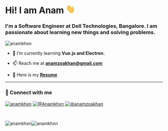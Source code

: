 # Hi! I am Anam <img src="https://raw.githubusercontent.com/anamkhxn/anamkhxn/main/media/wave.gif" width="30px">

<!--
**anamkhxn/anamkhxn** is a ✨ _special_ ✨ repository because its `README.md` (this file) appears on your GitHub profile.
-->
<h3>I'm a Software Engineer at Dell Technologies, Bangalore. I am passionate about learning new things and solving problems.</h3>

<p align="left"> <img src="https://komarev.com/ghpvc/?username=anamkhxn" alt="anamkhxn" /> </p>
<!--
- 🔭 I’m currently working on [niche](https://github.com/anamkhxn/niche)
-->

- 🌱 I’m currently learning **Vue.js and Electron.**

- 📫 Reach me at <a href="mailto:anamzoakhan@gmail.com">**anamzoakhan@gmail.com**</a>

- 📙 Here is my **[Resume](https://drive.google.com/file/d/10pDy7AJ9rpdcheOzXh0ROCXIhaSpDUq1/view?usp=sharing)**

-----

### 🤝 Connect with me

<a href="https://linkedin.com/in/anamkhxn" target="_blank"><img align="center" src="https://cdn.jsdelivr.net/npm/simple-icons@3.0.1/icons/linkedin.svg" alt="anamkhxn" height="30" width="30" /></a>
<a href="https://twitter.com/@anamkhxn" target="_blank"><img align="center" src="https://cdn.jsdelivr.net/npm/simple-icons@3.0.1/icons/twitter.svg" alt="@Anamkhxn" height="30" width="30" /></a>
<a href="https://medium.com/@anamzoakhan" target="_blank"><img align="center" src="https://cdn.jsdelivr.net/npm/simple-icons@3.0.1/icons/medium.svg" alt="@anamzoakhan" height="30" width="30" /></a>
</p>
<!-- <br />

### 🔧 Technologies & Tools

<div>
	<img alt="Java" align="left" src="https://img.icons8.com/dusk/64/000000/java-coffee-cup-logo.png"/>
	<img alt="Python" align="left" src="https://img.icons8.com/dusk/64/000000/python.png"/>
	<img alt="JavaScript" align="left" src="https://img.icons8.com/dusk/64/000000/javascript-logo.png"/>
	<img alt="HTML5" align="left" src="https://img.icons8.com/dusk/64/000000/html-5.png"/>
	<img alt="CSS3" align="left" src="https://img.icons8.com/dusk/64/000000/css3.png"/>
</div>
<br />
<hr width="1%" />

<div>
  <img alt="React.js" align="left" src="https://img.icons8.com/office/80/000000/react.png" width="64px" />
  <img alt="Vue.js" align="left" src="https://img.icons8.com/color/96/000000/vue-js.png" width="64px" />
  <img alt="Node.js" align="left" src="https://img.icons8.com/color/96/000000/nodejs.png" width="64px" />
	<img alt="GitHub" align="left" src="https://img.icons8.com/dusk/64/000000/github.png"/>
  <img alt="MongoDB" align="left" src="https://img.icons8.com/color/96/000000/mongodb.png" width="64px" />
  
</div>
<br />
<hr width="1%" />

<div>
  <img alt="Postman" align="left" src="https://img.icons8.com/dusk/64/000000/postman-api.png"/>
  <img alt="Ubuntu" align="left" src="https://img.icons8.com/color/96/000000/ubuntu--v1.png" width="64px" />
	<img alt="VS Code" align="left" src="https://img.icons8.com/dusk/64/000000/visual-studio-code-insides.png"/>
	<img alt="IntelliJ IDEA" align="left" src="https://img.icons8.com/color/96/000000/intellij-idea.png" width="64px" />
  <img alt="Unity" align="left" src="https://img.icons8.com/ios-filled/100/000000/unity.png" width="64px" />
</div>
<br />
<hr width="1%" />
 -->
<br />

<img align="left" src="https://github-readme-stats.vercel.app/api?username=anamkhxn&show_icons=true" alt="anamkhxn" /><img align="left" src="https://github-readme-stats.vercel.app/api/top-langs/?username=anamkhxn&layout=compact" alt="anamkhxn"/>




